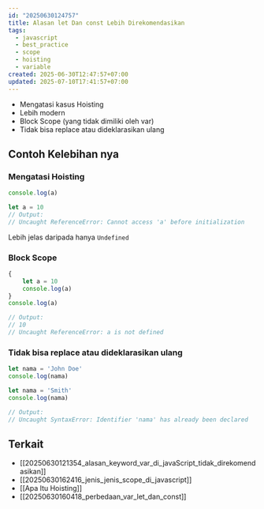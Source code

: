 ```yaml
---
id: "20250630124757"
title: Alasan let Dan const Lebih Direkomendasikan
tags:
  - javascript
  - best_practice
  - scope
  - hoisting
  - variable
created: 2025-06-30T12:47:57+07:00
updated: 2025-07-10T17:41:57+07:00
---
```


- Mengatasi kasus Hoisting
- Lebih modern
- Block Scope (yang tidak dimiliki oleh var)
- Tidak bisa replace atau dideklarasikan ulang

## Contoh Kelebihan nya

### Mengatasi Hoisting

```javascript
console.log(a)

let a = 10
// Output:
// Uncaught ReferenceError: Cannot access 'a' before initialization
```

Lebih jelas daripada hanya `Undefined`

### Block Scope

```javascript
{
	let a = 10
	console.log(a)
}
console.log(a)

// Output:
// 10
// Uncaught ReferenceError: a is not defined
```

### Tidak bisa replace atau dideklarasikan ulang

```javascript
let nama = 'John Doe'
console.log(nama)

let nama = 'Smith'
console.log(nama)

// Output:
// Uncaught SyntaxError: Identifier 'nama' has already been declared
```

## Terkait

- [[20250630121354_alasan_keyword_var_di_javaScript_tidak_direkomendasikan]]
- [[20250630162416_jenis_jenis_scope_di_javascript]]
- [[Apa Itu Hoisting]]
- [[20250630160418_perbedaan_var_let_dan_const]]
